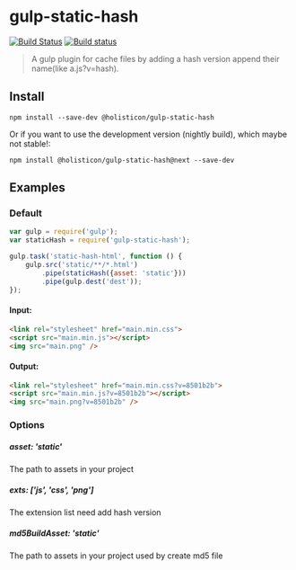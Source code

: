 gulp-static-hash
=============

[![Build Status](https://travis-ci.org/holisticon/gulp-static-hash.svg?branch=master)](https://travis-ci.org/holisticon/gulp-static-hash)
[![Build status](https://ci.appveyor.com/api/projects/status/9f9v7r242agre6ji?svg=true)](https://ci.appveyor.com/project/holisticon-github/gulp-static-hash)

> A gulp plugin for cache files by adding a hash version append their name(like a.js?v=hash).

## Install

```
npm install --save-dev @holisticon/gulp-static-hash
```

Or if you want to use the development version (nightly build), which maybe not stable!:

```
npm install @holisticon/gulp-static-hash@next --save-dev
```

## Examples

### Default

```js
var gulp = require('gulp');
var staticHash = require('gulp-static-hash');

gulp.task('static-hash-html', function () {
	gulp.src('static/**/*.html')
		.pipe(staticHash({asset: 'static'}))
		.pipe(gulp.dest('dest'));
});
```

#### Input:

```html
<link rel="stylesheet" href="main.min.css">
<script src="main.min.js"></script>
<img src="main.png" />
```

#### Output:

```html
<link rel="stylesheet" href="main.min.css?v=8501b2b">
<script src="main.min.js?v=8501b2b"></script>
<img src="main.png?v=8501b2b" />
```

### Options

##### asset: 'static'

The path to assets in your project

##### exts: ['js', 'css', 'png']

The extension list need add hash version

##### md5BuildAsset: 'static'
The path to assets in your project used by create md5 file